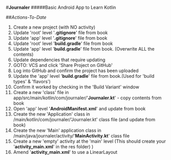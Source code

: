 #**Journaler**
#####Basic Android App to Learn Kotlin

##_Actions-To-Date_

1) Create a new project (with NO activity)
2) Update 'root' level '**.gitignore**' file from book
3) Update 'app' level '**.gitignore**' file from book
4) Update 'root' level '**build.gradle**' file from book
5) Update 'app' level '**build.gradle**' file from book. (Overwrite ALL the contents)
6) Update dependencies that require updating
7) GOTO: VCS and click 'Share Project on GitHub' 
8) Log into GitHub and confirm the project has been uploaded 
9) Update the 'app' level '**build.gradle**' file from book.(Used for 'build types' & 'flavors')  
10) Confirm it worked by checking in the 'Build Variant' window
11) Create a new 'class' file in app/src/main/kotlin/com/journaler/'**Journaler.kt**' - copy contents from book
12) Open 'app' level '**AndroidManifest.xml**' and update from book
13) Create the new 'Application' class in /main/kotlin/com/journaler/'Journaler.kt' class file (and update from book)
14) Create the new 'Main' application class in /main/java/journaler/activity/'**MainActivity.kt**' class file 
15) Create a new 'empty' activity at the 'main' level (This should create your '**activity_main.xml**' in the res folder) )
16) Amend '**activity_main.xml**' to use a LinearLayout


